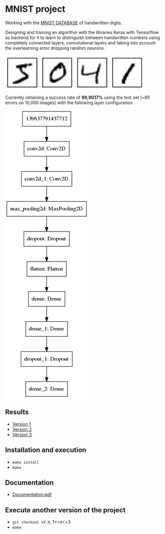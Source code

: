 # MNIST project

Working with the [MNIST DATABASE](http://yann.lecun.com/exdb/mnist/) of handwritten digits.

Designing and training an algorithm with the libraries Keras with Tensorflow as backend for it to learn to distinguish between handwritten numbers using completely connected layers, convolutional layers and taking into account the overlearning error dropping random neurons.

![MNIST image example](doc/images/mnist-numbers.png)

Currently obtaining a success rate of **99,9017%** using the test set (~85 errors on 10,000 images) with the following layer configuration.

![Layer configuration](doc/images/model-v3.png)

## Results

* [Version 1](deliverables/ver_1/README.md)
* [Version 2](deliverables/ver_2/README.md)
* [Version 3](deliverables/ver_3/README.md)

## Installation and execution

* `make install`
* `make`

## Documentation

* [Documentation.pdf](doc/project.pdf)

## Execute another version of the project

* `git checkout vX.0`, 1<=x<=3
* `make`
